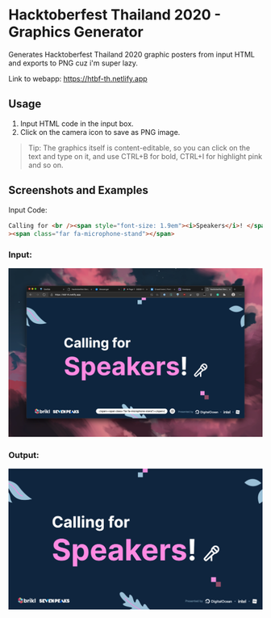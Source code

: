 # Hacktoberfest Thailand 2020 - Graphics Generator

Generates Hacktoberfest Thailand 2020 graphic posters from input HTML and exports to PNG cuz i'm super lazy.

Link to webapp: https://htbf-th.netlify.app

## Usage

1. Input HTML code in the input box.
2. Click on the camera icon to save as PNG image.

> Tip: The graphics itself is content-editable, so you can click on the text and type on it, and use CTRL+B for bold, CTRL+I for highlight pink and so on.

## Screenshots and Examples

Input Code:

```html
Calling for <br /><span style="font-size: 1.9em"><i>Speakers</i>! </span
><span class="far fa-microphone-stand"></span>
```

### Input:

![Input Screenshot](./docs/input.png)

### Output:

![Input Screenshot](./docs/output.png)

